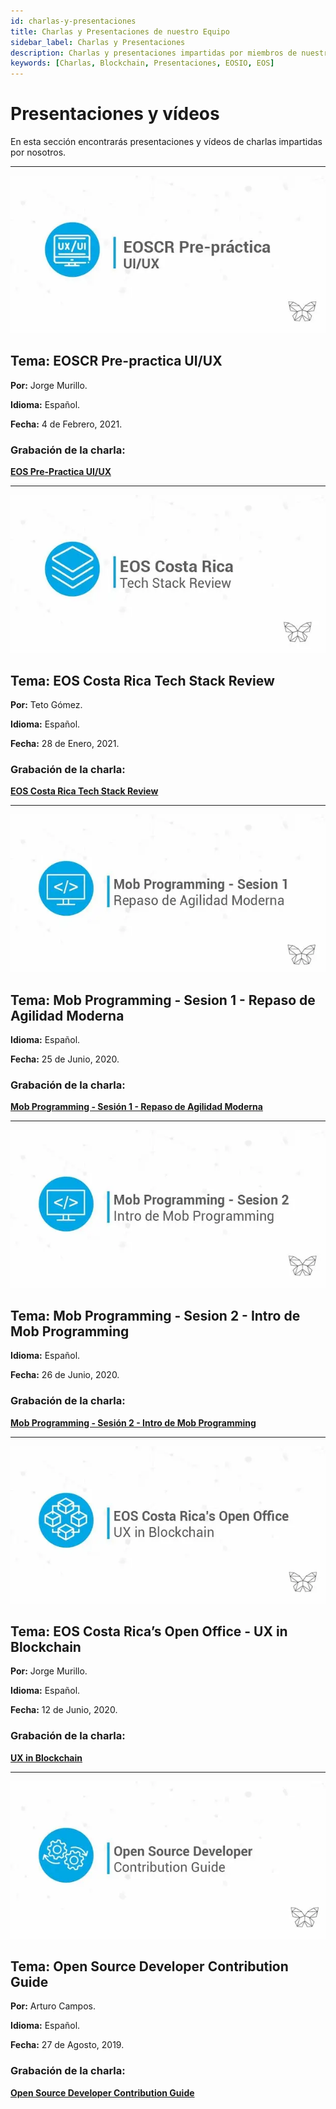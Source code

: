 ```yaml
---
id: charlas-y-presentaciones
title: Charlas y Presentaciones de nuestro Equipo
sidebar_label: Charlas y Presentaciones
description: Charlas y presentaciones impartidas por miembros de nuestro equipo.
keywords: [Charlas, Blockchain, Presentaciones, EOSIO, EOS]
---
```

# **Presentaciones y vídeos**
En esta sección encontrarás presentaciones y vídeos de charlas impartidas por nosotros.
___
![EOS Costa Rica pre practica](/img/charlas/Pre-practica.webp)
## Tema: EOSCR Pre-practica UI/UX
**Por:** Jorge Murillo.

**Idioma:** Español.

**Fecha:** 4 de Febrero, 2021.
### Grabación de la charla:
**[EOS Pre-Practica UI/UX](https://us02web.zoom.us/rec/share/WWDqs5rB2r5rEdulNKUbOHcTBfiw6_ZTII8fB-UBjabJrQ3wTBvndkvnpWJupeBL.2n3yzt_rczzmKzj3)**
___
![EOS Costa Rica Tech Stack Review](/img/charlas/EOS-CR.webp)
## Tema: EOS Costa Rica Tech Stack Review
**Por:** Teto Gómez.

**Idioma:** Español.

**Fecha:** 28 de Enero, 2021.

### Grabación de la charla:
**[EOS Costa Rica Tech Stack Review](https://us02web.zoom.us/rec/share/D8D3m3m5qL62x3YRJO6YGlzub2G3FQA5cO35vPTPdoH5Xi7Ul85ph03i8CGhcrfA.H5ESTYGc10jgbzlM)**
___
![Mob Programming sesion uno Repaso de Agilidad Moderna](/img/charlas/MOB-1.webp)
## Tema: Mob Programming - Sesion 1 - Repaso de Agilidad Moderna
**Idioma:** Español.

**Fecha:** 25 de Junio, 2020.

### Grabación de la charla:
**[Mob Programming - Sesión 1 - Repaso de Agilidad Moderna](https://us02web.zoom.us/rec/share/PWsFShqHDGUdJbkMJRP6p1ar2A0KoY0GJzkSmAoyq570_mrNB4HGHGn-OEm0_pe_.pCXLBvvK8y21fxbp)**
___
![Mob Proggramming Sesion dos Intro de mob programming](/img/charlas/MOB-2.webp)
## Tema: Mob Programming - Sesion 2 - Intro de Mob Programming
**Idioma:** Español.

**Fecha:** 26 de Junio, 2020.
### Grabación de la charla:
**[Mob Programming - Sesión 2 - Intro de Mob Programming](https://us02web.zoom.us/rec/share/PcTSEajpDOpGeuba_UBuFk_DStOAjNSlU7Nc7WlJaTb9Ug07s7tNzpE550XHKXgx.v3iG495579J0MSn9)**
___
![EOS Costa Rica's Open Office UX in Blockchain](/img/charlas/Open-Office.webp)
## Tema: EOS Costa Rica’s Open Office - UX in Blockchain
**Por:** Jorge Murillo.

**Idioma:** Español.

**Fecha:** 12 de Junio, 2020.
### Grabación de la charla:
**[UX in Blockchain](https://us02web.zoom.us/rec/share/3x6yiIgdoxj-8HP-VRQ6TPU12U6LGJXdtDAAMxE_1JmiTXcBHf6MadKkQ7lNX2iB.YYdC3EGoCpnX-T_y)**
___
![Open Source Developer Contribution Guide](/img/charlas/Open-source-developer.webp)
## Tema: Open Source Developer Contribution Guide
**Por:** Arturo Campos.

**Idioma:** Español.

**Fecha:** 27 de Agosto, 2019.
### Grabación de la charla:
**[Open Source Developer Contribution Guide](https://us02web.zoom.us/rec/share/TwmaEHes7BpFwHH-OLXXuCVVtoJgPkgUAgpkk0KxCHMIjtmKd76ZrgCXjY6e84PD.zTNJ6P2uGkwrcYil)**
